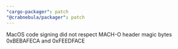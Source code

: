```yaml
---
"cargo-packager": patch
"@crabnebula/packager": patch
---
```


MacOS code signing did not respect MACH-O header magic bytes 0xBEBAFECA and 0xFEEDFACE
